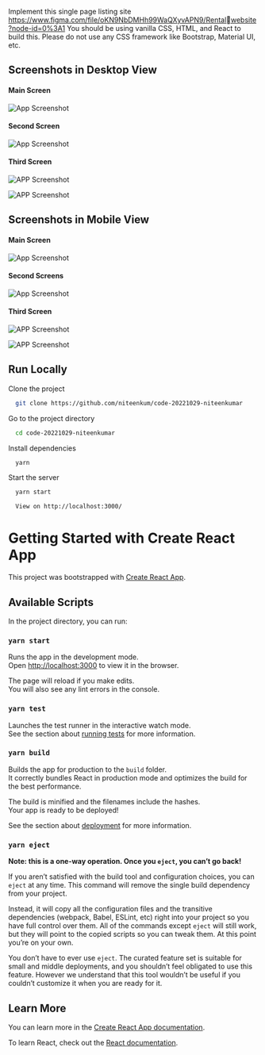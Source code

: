 Implement this single page listing site https://www.figma.com/file/oKN9NbDMHh99WaQXyvAPN9/Rentalwebsite?node-id=0%3A1
You should be using vanilla CSS, HTML, and React to build this. Please do not use any CSS framework like 
Bootstrap, Material UI, etc.
## Screenshots in Desktop View

#### Main Screen 
![App Screenshot](https://snipboard.io/ri5Ac9.jpg)

#### Second Screen
![App Screenshot](https://snipboard.io/TLhyQt.jpg)

#### Third Screen
![APP Screenshot](https://snipboard.io/cJ1wiX.jpg)

![APP Screenshot](https://snipboard.io/Nlchw3.jpg)


## Screenshots in Mobile View

#### Main Screen 
![App Screenshot](https://snipboard.io/tH1RlB.jpg)

#### Second Screens
![App Screenshot](https://snipboard.io/WwsHQ5.jpg)

#### Third Screen
![APP Screenshot](https://snipboard.io/TWfHVh.jpg)

![APP Screenshot](https://snipboard.io/mOo2hW.jpg)
## Run Locally

Clone the project

```bash
  git clone https://github.com/niteenkum/code-20221029-niteenkumar
```

Go to the project directory

```bash
  cd code-20221029-niteenkumar
```

Install dependencies

```bash
  yarn
```

Start the server

```bash
  yarn start

  View on http://localhost:3000/
```



# Getting Started with Create React App

This project was bootstrapped with [Create React App](https://github.com/facebook/create-react-app).

## Available Scripts

In the project directory, you can run:

### `yarn start`

Runs the app in the development mode.\
Open [http://localhost:3000](http://localhost:3000) to view it in the browser.

The page will reload if you make edits.\
You will also see any lint errors in the console.

### `yarn test`

Launches the test runner in the interactive watch mode.\
See the section about [running tests](https://facebook.github.io/create-react-app/docs/running-tests) for more information.

### `yarn build`

Builds the app for production to the `build` folder.\
It correctly bundles React in production mode and optimizes the build for the best performance.

The build is minified and the filenames include the hashes.\
Your app is ready to be deployed!

See the section about [deployment](https://facebook.github.io/create-react-app/docs/deployment) for more information.

### `yarn eject`

**Note: this is a one-way operation. Once you `eject`, you can’t go back!**

If you aren’t satisfied with the build tool and configuration choices, you can `eject` at any time. This command will remove the single build dependency from your project.

Instead, it will copy all the configuration files and the transitive dependencies (webpack, Babel, ESLint, etc) right into your project so you have full control over them. All of the commands except `eject` will still work, but they will point to the copied scripts so you can tweak them. At this point you’re on your own.

You don’t have to ever use `eject`. The curated feature set is suitable for small and middle deployments, and you shouldn’t feel obligated to use this feature. However we understand that this tool wouldn’t be useful if you couldn’t customize it when you are ready for it.

## Learn More

You can learn more in the [Create React App documentation](https://facebook.github.io/create-react-app/docs/getting-started).

To learn React, check out the [React documentation](https://reactjs.org/).
